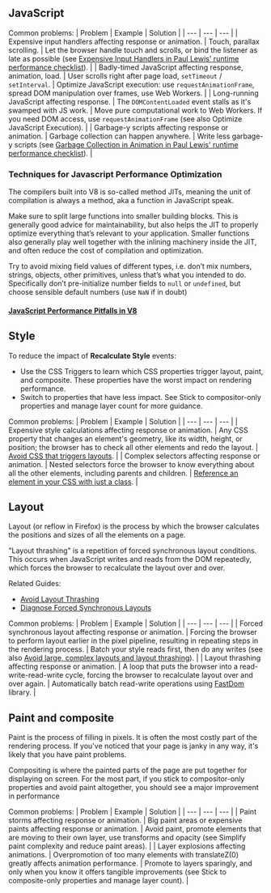 ## JavaScript
Common problems:
| Problem	| Example	| Solution |
| --- | --- | --- |
| Expensive input handlers affecting response or animation. | Touch, parallax scrolling.	| Let the browser handle touch and scrolls, or bind the listener as late as possible (see [Expensive Input Handlers in Paul Lewis' runtime performance checklist](http://calendar.perfplanet.com/2013/the-runtime-performance-checklist/)). |
| Badly-timed JavaScript affecting response, animation, load. | User scrolls right after page load, `setTimeout` / `setInterval`. |	Optimize JavaScript execution: use `requestAnimationFrame`, spread DOM manipulation over frames, use Web Workers. |
| Long-running JavaScript affecting response.	| The `DOMContentLoaded` event stalls as it's swamped with JS work. |	Move pure computational work to Web Workers. If you need DOM access, use `requestAnimationFrame` (see also Optimize JavaScript Execution). |
| Garbage-y scripts affecting response or animation. | Garbage collection can happen anywhere.	| Write less garbage-y scripts (see [Garbage Collection in Animation in Paul Lewis' runtime performance checklist](https://developers.google.com/web/fundamentals/performance/rendering/optimize-javascript-execution)). |

### Techniques for Javascript Performance Optimization
The compilers built into V8 is so-called method JITs, meaning the unit of compilation is always a method, aka a function in JavaScript speak.

Make sure to split large functions into smaller building blocks. This is generally good advice for maintainability, but also helps the JIT to properly optimize everything that’s relevant to your application. Smaller functions also generally play well together with the inlining machinery inside the JIT, and often reduce the cost of compilation and optimization.

Try to avoid mixing field values of different types, i.e. don’t mix numbers, strings, objects, other primitives, unless that’s what you intended to do. Specifically don’t pre-initialize number fields to `null` or `undefined`, but choose sensible default numbers (use `NaN` if in doubt)

#### [JavaScript Performance Pitfalls in V8](https://ponyfoo.com/articles/javascript-performance-pitfalls-v8)

## Style
To reduce the impact of __Recalculate Style__ events:
* Use the CSS Triggers to learn which CSS properties trigger layout, paint, and composite. These properties have the worst impact on rendering performance.
* Switch to properties that have less impact. See Stick to compositor-only properties and manage layer count for more guidance.

Common problems:
| Problem	| Example	| Solution |
| --- | --- | --- |
| Expensive style calculations affecting response or animation. | Any CSS property that changes an element's geometry, like its width, height, or position; the browser has to check all other elements and redo the layout. |	[Avoid CSS that triggers layouts](https://developers.google.com/web/fundamentals/performance/rendering/avoid-large-complex-layouts-and-layout-thrashing). |
| Complex selectors affecting response or animation. | Nested selectors force the browser to know everything about all the other elements, including parents and children.	| [Reference an element in your CSS with just a class](https://developers.google.com/web/fundamentals/performance/rendering/reduce-the-scope-and-complexity-of-style-calculations). |

## Layout
Layout (or reflow in Firefox) is the process by which the browser calculates the positions and sizes of all the elements on a page.

"Layout thrashing" is a repetition of forced synchronous layout conditions. This occurs when JavaScript writes and reads from the DOM repeatedly, which forces the browser to recalculate the layout over and over.

Related Guides:
* [Avoid Layout Thrashing](https://developers.google.com/web/fundamentals/performance/rendering/avoid-large-complex-layouts-and-layout-thrashing)
* [Diagnose Forced Synchronous Layouts](https://developers.google.com/web/tools/chrome-devtools/rendering-tools/forced-synchronous-layouts)

Common problems:
| Problem	| Example	| Solution |
| --- | --- | --- |
| Forced synchronous layout affecting response or animation. | Forcing the browser to perform layout earlier in the pixel pipeline, resulting in repeating steps in the rendering process. | Batch your style reads first, then do any writes (see also [Avoid large, complex layouts and layout thrashing](https://developers.google.com/web/fundamentals/performance/rendering/avoid-large-complex-layouts-and-layout-thrashing)). |
| Layout thrashing affecting response or animation. | A loop that puts the browser into a read-write-read-write cycle, forcing the browser to recalculate layout over and over again. | Automatically batch read-write operations using [FastDom](https://github.com/wilsonpage/fastdom) library. |

## Paint and composite
Paint is the process of filling in pixels. It is often the most costly part of the rendering process. If you've noticed that your page is janky in any way, it's likely that you have paint problems.

Compositing is where the painted parts of the page are put together for displaying on screen. For the most part, if you stick to compositor-only properties and avoid paint altogether, you should see a major improvement in performance

Common problems:
| Problem	| Example	| Solution |
| --- | --- | --- |
| Paint storms affecting response or animation. | Big paint areas or expensive paints affecting response or animation. | Avoid paint, promote elements that are moving to their own layer, use transforms and opacity (see Simplify paint complexity and reduce paint areas). |
| Layer explosions affecting animations. | Overpromotion of too many elements with translateZ(0) greatly affects animation performance. | Promote to layers sparingly, and only when you know it offers tangible improvements (see Stick to composite-only properties and manage layer count). |
